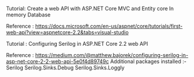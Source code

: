 Tutorial: Create a web API with ASP.NET Core MVC and Entity core In memory Database

Reference : https://docs.microsoft.com/en-us/aspnet/core/tutorials/first-web-api?view=aspnetcore-2.2&tabs=visual-studio


Tutorial : Configuring Serilog in ASP.NET Core 2.2 web API

Reference : https://medium.com/@matthew.bajorek/configuring-serilog-in-asp-net-core-2-2-web-api-5e0f4d89749c
Additional packages installed :-
Serilog
Serilog.Sinks.Debug
Serilog.Sinks.Loggly
